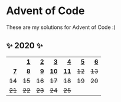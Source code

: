 # Advent of Code
These are my solutions for Advent of Code :)

## ✨ 2020 ✨

[1]: 2020/src/bin/day-1.rs
[2]: 2020/src/bin/day-2.rs
[3]: 2020/src/bin/day-3.rs
[4]: 2020/src/bin/day-4.rs
[5]: 2020/src/bin/day-5.rs
[6]: 2020/src/bin/day-6.rs
[7]: 2020/src/bin/day-7.rs
[8]: 2020/src/bin/day-8.rs
[9]: 2020/src/bin/day-9.rs
[10]: 2020/src/bin/day-10.rs
[11]: 2020/src/bin/day-10.rs

|          |          |          |          |          |          |          |
| -------: | -------: | -------: | -------: | -------: | -------: | -------: |
|          |  **[1]** |  **[2]** |  **[3]** |  **[4]** |  **[5]** |  **[6]** |
|  **[7]** |  **[8]** |  **[9]** | **[10]** | **[11]** | ~~12~~ | ~~13~~ |
| ~~14~~ | ~~15~~ | ~~16~~ | ~~17~~ | ~~18~~ | ~~19~~ | ~~20~~ |
| ~~21~~ | ~~22~~ | ~~23~~ | ~~24~~ | ~~25~~ |  |  |
